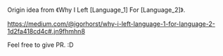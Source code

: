 Origin idea from 《Why I Left [Language_1] For [Language_2]》.

https://medium.com/@igorhorst/why-i-left-language-1-for-language-2-1d2fa418cd4c#.jn9fhmhn8

Feel free to give PR. :D

